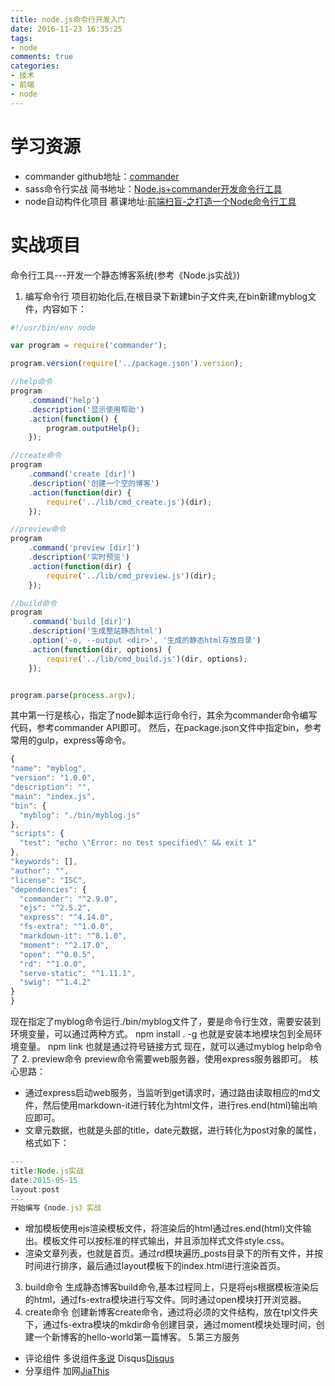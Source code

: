 ```yaml
---
title: node.js命令行开发入门
date: 2016-11-23 16:35:25
tags:
- node
comments: true
categories:
- 技术
- 前端
- node
---
```

# 学习资源
* commander github地址：[commander](http://tj.github.io/commander.js/#Command.prototype.action)
* sass命令行实战 简书地址：[Node.js+commander开发命令行工具](http://www.jianshu.com/p/2cae952250d1)
* node自动构件化项目 慕课地址:[前端扫盲-之打造一个Node命令行工具](http://www.imooc.com/article/3156)

# 实战项目
命令行工具---开发一个静态博客系统(参考《Node.js实战》)
1. 编写命令行
项目初始化后,在根目录下新建bin子文件夹,在bin新建myblog文件，内容如下：
```javascript
#!/usr/bin/env node

var program = require('commander');

program.version(require('../package.json').version);

//help命令
program
	.command('help')
	.description('显示使用帮助')
	.action(function() {
		program.outputHelp();
	});

//create命令
program
	.command('create [dir]')
	.description('创建一个空的博客')
	.action(function(dir) {
		require('../lib/cmd_create.js')(dir);
	});

//preview命令
program
	.command('preview [dir]')
	.description('实时预览')
	.action(function(dir) {
		require('../lib/cmd_preview.js')(dir);
	});

//build命令
program
	.command('build [dir]')
	.description('生成整站静态html')
	.option('-o, --output <dir>', '生成的静态html存放目录')
	.action(function(dir, options) {
		require('../lib/cmd_build.js')(dir, options);
	});


program.parse(process.argv);

```
  其中第一行是核心，指定了node脚本运行命令行，其余为commander命令编写代码，参考commander API即可。
  然后，在package.json文件中指定bin，参考常用的gulp，express等命令。
  ```javascript
  {
  "name": "myblog",
  "version": "1.0.0",
  "description": "",
  "main": "index.js",
  "bin": {
    "myblog": "./bin/myblog.js"
  },
  "scripts": {
    "test": "echo \"Error: no test specified\" && exit 1"
  },
  "keywords": [],
  "author": "",
  "license": "ISC",
  "dependencies": {
    "commander": "^2.9.0",
    "ejs": "^2.5.2",
    "express": "^4.14.0",
    "fs-extra": "^1.0.0",
    "markdown-it": "^8.1.0",
    "moment": "^2.17.0",
    "open": "^0.0.5",
    "rd": "^1.0.0",
    "serve-static": "^1.11.1",
    "swig": "^1.4.2"
  }
  }
  ```
  现在指定了myblog命令运行./bin/myblog文件了，要是命令行生效，需要安装到环境变量，可以通过两种方式。
  npm install . -g
  也就是安装本地模块包到全局环境变量。
  npm link
  也就是通过符号链接方式
  现在，就可以通过myblog help命令了
2. preview命令
  preview命令需要web服务器，使用express服务器即可。
  核心思路：
  * 通过express启动web服务，当监听到get请求时，通过路由读取相应的md文件，然后使用markdown-it进行转化为html文件，进行res.end(html)输出响应即可。
  * 文章元数据，也就是头部的title，date元数据，进行转化为post对象的属性，格式如下：
  ```javascript
  ---
  title:Node.js实战
  date:2015-05-15
  layout:post
  ---
  开始编写《node.js》实战
  ```
  * 增加模板使用ejs渲染模板文件，将渲染后的html通过res.end(html)文件输出。模板文件可以按标准的样式输出，并且添加样式文件style.css。
  * 渲染文章列表，也就是首页。通过rd模块遍历_posts目录下的所有文件，并按时间进行排序，最后通过layout模板下的index.html进行渲染首页。
3. build命令
  生成静态博客build命令,基本过程同上，只是将ejs根据模板渲染后的html，通过fs-extra模块进行写文件。同时通过open模块打开浏览器。
4. create命令
  创建新博客create命令，通过将必须的文件结构，放在tpl文件夹下，通过fs-extra模块的mkdir命令创建目录，通过moment模块处理时间，创建一个新博客的hello-world第一篇博客。
5.第三方服务
  * 评论组件
    多说组件[多说](http://duoshuo.com/)
    Disqus[Disqus](https://disqus.com)
  * 分享组件
    加网[JiaThis](http://www.jiathis.com/)